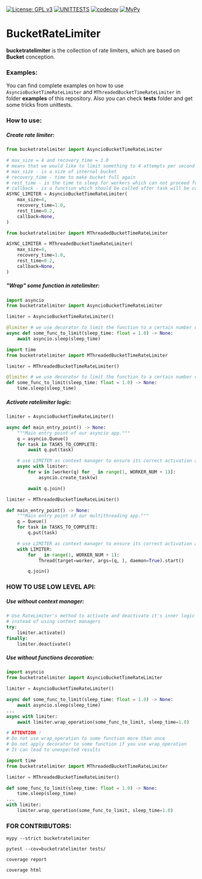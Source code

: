 [![License: GPL v3](https://img.shields.io/badge/License-GPLv3-blue.svg)](https://www.gnu.org/licenses/gpl-3.0)
[![UNITTESTS](https://github.com/ArtyomKozyrev8/BucketRateLimiter/actions/workflows/unittests.yml/badge.svg)](https://github.com/ArtyomKozyrev8/BucketRateLimiter/actions/workflows/unittests.yml)
[![codecov](https://codecov.io/gh/ArtyomKozyrev8/BucketRateLimiter/branch/main/graph/badge.svg?token=7LHFJ0UJYQ)](https://codecov.io/gh/ArtyomKozyrev8/BucketRateLimiter)
[![MyPy](https://github.com/ArtyomKozyrev8/BucketRateLimiter/actions/workflows/mypy.yml/badge.svg)](https://github.com/ArtyomKozyrev8/BucketRateLimiter/actions/workflows/mypy.yml)

# BucketRateLimiter

**bucketratelimiter** is the collection of rate limiters, which are based on **Bucket** conception.

### Examples:

You can find complete examples on how to use `AsyncioBucketTimeRateLimiter` and `MThreadedBucketTimeRateLimiter` in
folder **examples** of this repository. Also you can check **tests** folder and get some tricks from unittests.

### How to use:

##### Create rate limiter:

```python
from bucketratelimiter import AsyncioBucketTimeRateLimiter

# max_size = 4 and recovery_time = 1.0
# means that we would like to limit something to 4 attempts per second
# max_size - is a size of internal bucket
# recovery_time - time to make bucket full again
# rest_time - is the time to sleep for workers which can not proceed further due to rate limiter
# callback - is a function which should be called after task will be completed
ASYNC_LIMITER = AsyncioBucketTimeRateLimiter(
    max_size=4,
    recovery_time=1.0,
    rest_time=0.2,
    callback=None,
)
``` 

```python
from bucketratelimiter import MThreadedBucketTimeRateLimiter

ASYNC_LIMITER = MThreadedBucketTimeRateLimiter(
    max_size=4,
    recovery_time=1.0,
    rest_time=0.2,
    callback=None,
)
``` 

##### "Wrap" some function in ratelimiter:

```python
import asyncio
from bucketratelimiter import AsyncioBucketTimeRateLimiter

limiter = AsyncioBucketTimeRateLimiter()

@limiter # we use decorator to limit the function to a certain number of attempts per second
async def some_func_to_limit(sleep_time: float = 1.0) -> None:
    await asyncio.sleep(sleep_time)
```


```python
import time
from bucketratelimiter import MThreadedBucketTimeRateLimiter

limiter = MThreadedBucketTimeRateLimiter()

@limiter # we use decorator to limit the function to a certain number of attempts per second
def some_func_to_limit(sleep_time: float = 1.0) -> None:
    time.sleep(sleep_time)
```

##### Activate ratelimiter logic:

```python
limiter = AsyncioBucketTimeRateLimiter()

async def main_entry_point() -> None:
    """Main entry point of our asyncio app."""
    q = asyncio.Queue()
    for task in TASKS_TO_COMPLETE:
        await q.put(task)

    # use LIMITER as context manager to ensure its correct activation and end of work
    async with limiter:
        for w in [worker(q) for _ in range(1, WORKER_NUM + 1)]:
            asyncio.create_task(w)

        await q.join()
```

```python
limiter = MThreadedBucketTimeRateLimiter()

def main_entry_point() -> None:
    """Main entry point of our multithreading app."""
    q = Queue()
    for task in TASKS_TO_COMPLETE:
        q.put(task)

    # use LIMITER as context manager to ensure its correct activation and end of work
    with LIMITER:
        for _ in range(1, WORKER_NUM + 1):
            Thread(target=worker, args=(q, ), daemon=True).start()

        q.join()
```

### HOW TO USE LOW LEVEL API:

##### Use without context manager:

```python
# Use RateLimiter's method to activate and deactivate it's inner logic
# instead of using context managers
try:
    limiter.activate()
finally:
    limiter.deactivate()
```

##### Use without functions decoration:

```python
import asyncio
from bucketratelimiter import AsyncioBucketTimeRateLimiter

limiter = AsyncioBucketTimeRateLimiter()

async def some_func_to_limit(sleep_time: float = 1.0) -> None:
    await asyncio.sleep(sleep_time)
...
async with limiter:
    await limiter.wrap_operation(some_func_to_limit, sleep_time=1.0)

# ATTENTION !
# Do not use wrap_operation to some function more than once
# Do not apply decorator to some function if you use wrap_operation
# It can lead to unexpected results
```

```python
import time
from bucketratelimiter import MThreadedBucketTimeRateLimiter

limiter = MThreadedBucketTimeRateLimiter()

def some_func_to_limit(sleep_time: float = 1.0) -> None:
    time.sleep(sleep_time)
...
with limiter:
    limiter.wrap_operation(some_func_to_limit, sleep_time=1.0)
```

### FOR CONTRIBUTORS:

```commandline
mypy --strict bucketratelimiter

pytest --cov=bucketratelimiter tests/

coverage report

coverage html
```
